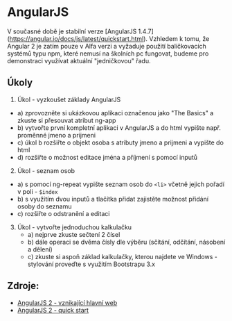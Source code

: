 # AngularJS

V současné době je stabilní verze [AngularJS 1.4.7] (https://angular.io/docs/js/latest/quickstart.html). Vzhledem k tomu, že 
Angular 2 je zatím pouze v Alfa verzi a vyžaduje použití balíčkovacích systémů typu npm, které nemusí na školních pc fungovat, 
budeme pro demonstraci využívat aktuální "jedničkovou" řadu.

## Úkoly

1. Úkol - vyzkoušet základy AngularJS 
  * a) zprovozněte si ukázkovou aplikaci označenou jako "The Basics" a zkuste si přesouvat atribut ng-app
  * b) vytvořte první kompletní aplikaci v AngularJS a do html vypište např. proměnné jmeno a prijmeni
  * c) úkol b rozšiřte o objekt osoba s atributy jmeno a prijmeni a vypište do html
  * d) rozšiřte o možnost editace jména a příjmení s pomocí inputů
   
2. Úkol - seznam osob
  * a) s pomocí ng-repeat vypište seznam osob do ```<li>``` včetně jejich pořadí v poli - ```$index```
  * b) s využitím dvou inputů a tlačítka přidat zajistěte možnost přidání osoby do seznamu
  * c) rozšiřte o odstranění a editaci
   
3. Úkol - vytvořte jednoduchou kalkulačku
   * a) nejprve zkuste sečtení 2 čísel
   * b) dále operaci se dvěma čísly dle výběru (sčítání, odčítání, násobení a dělení)
   * c) zkuste si aspoň základ kalkulačky, kterou najdete ve Windows - stylování proveďte s využitím Bootstrapu 3.x   


## Zdroje:

- [AngularJS 2 - vznikající hlavní web](https://angular.io/)
- [AngularJS 2 - quick start](https://angular.io/docs/js/latest/quickstart.html)